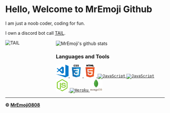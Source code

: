 # Hello, Welcome to MrEmoji Github
I am just a noob coder, coding for fun.

I own a discord bot call [TAIL]("https://top.gg/bot/744518712891015228").



<a>
<img width="150" height="150" align="left" style="static: left; margin: 0 10px 0 0;" alt="TAIL" src="https://i.imgur.com/3Og2ThY.png"> 
  <img align="center" alt="MrEmoji's github stats" width="50%"src="https://github-readme-stats.vercel.app/api?username=mremoji0808&show_icons=true&theme=onedark" />
</a>

<h3>Languages and Tools</h3>
<p>
	<a href="https://code.visualstudio.com/">
  		<code><img src="https://raw.githubusercontent.com/github/explore/80688e429a7d4ef2fca1e82350fe8e3517d3494d/topics/visual-studio-code/visual-studio-code.png" alt="Visual Studio Code" width="40" height="40" /></code>
  	</a>
  	<a href="https://www.w3schools.com/css/" target="_blank"> 
    	<code><img src="https://raw.githubusercontent.com/github/explore/80688e429a7d4ef2fca1e82350fe8e3517d3494d/topics/css/css.png" alt="CSS3" width="40" height="40"/></code>
	</a> 
	<a href="https://www.w3.org/html/" target="_blank"> 
  		<code><img src="https://raw.githubusercontent.com/github/explore/80688e429a7d4ef2fca1e82350fe8e3517d3494d/topics/html/html.png" alt="HTML5" width="40" height="40"/></code>
	</a> 
	<a href="https://www.javascript.com/" target="_blank"> 
  		<code><img src="https://i.imgur.com/3u1wzwE.png" alt="JavaScript" width="40" height="40"/></code>
	</a> 
	<a href="https://www.typescriptlang.org/" target="_blank"> 
  		<code><img src="https://i.imgur.com/vSgFULR.png" alt="JavaScript" width="40" height="40"/></code>
	</a> 
	<a href="https://nodejs.org" target="_blank"> 
  		<code><img src="https://github.com/devicons/devicon/blob/master/icons/nodejs/nodejs-original.svg" alt="Node.js" width="40" height="40"/></code>
	</a>  
	<a href="https://heroku.com" target="_blank"> 
  		<code><img src="https://www.vectorlogo.zone/logos/heroku/heroku-icon.svg" alt="Heroku" width="40" height="40"/></code>
	</a>
	<a href="https://www.mongodb.com/">
		<code><img src="https://github.com/devicons/devicon/blob/master/icons/mongodb/mongodb-original-wordmark.svg" alt="MongoDB" width="40" height="40"/></code>
	</a>
</p>

---

**© [MrEmoji0808](https://github.com/mremoji0808)**
